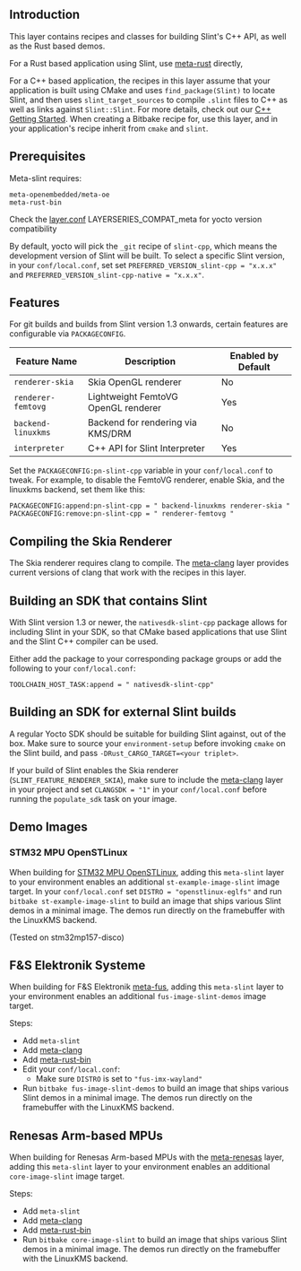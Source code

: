 ## Introduction

This layer contains recipes and classes for building Slint's C++ API, as well as the Rust based
demos.

For a Rust based application using Slint, use [meta-rust](https://github.com/meta-rust/meta-rust) directly,

For a C++ based application, the recipes in this layer assume that your application is built using CMake and
uses `find_package(Slint)` to locate Slint, and then uses `slint_target_sources` to compile `.slint` files to C++
as well as links against `Slint::Slint`. For more details, check out our [C++ Getting Started](https://slint.dev/releases/1.2.2/docs/cpp/getting_started).
When creating a Bitbake recipe for, use this layer, and in your application's recipe inherit from `cmake` and `slint`.

## Prerequisites

Meta-slint requires:

```
meta-openembedded/meta-oe
meta-rust-bin
```
Check the [layer.conf](conf/layer.conf) LAYERSERIES_COMPAT_meta for yocto version compatibility

By default, yocto will pick the `_git` recipe of `slint-cpp`, which means the development version
of Slint will be built. To select a specific Slint version, in your `conf/local.conf`, set
set `PREFERRED_VERSION_slint-cpp = "x.x.x"` and `PREFERRED_VERSION_slint-cpp-native = "x.x.x"`.

## Features

For git builds and builds from Slint version 1.3 onwards, certain features are
configurable via `PACKAGECONFIG`.

| Feature Name       | Description                         | Enabled by Default |
|--------------------|-------------------------------------|--------------------|
| `renderer-skia`    | Skia OpenGL renderer                | No                 |
| `renderer-femtovg` | Lightweight FemtoVG OpenGL renderer | Yes                |
| `backend-linuxkms` | Backend for rendering via KMS/DRM   | No                 |
| `interpreter`      | C++ API for Slint Interpreter       | Yes                |

Set the `PACKAGECONFIG:pn-slint-cpp` variable in your `conf/local.conf` to tweak.
For example, to disable the FemtoVG renderer, enable Skia, and the linuxkms
backend, set them like this:

```
PACKAGECONFIG:append:pn-slint-cpp = " backend-linuxkms renderer-skia "
PACKAGECONFIG:remove:pn-slint-cpp = " renderer-femtovg "
```

## Compiling the Skia Renderer

The Skia renderer requires clang to compile. The [meta-clang](https://github.com/kraj/meta-clang) layer
provides current versions of clang that work with the recipes in this layer.

## Building an SDK that contains Slint

With Slint version 1.3 or newer, the `nativesdk-slint-cpp` package allows for including Slint in your SDK,
so that CMake based applications that use Slint and the Slint C++ compiler can be used.

Either add the package to your corresponding package groups or add the following to your `conf/local.conf`:

```
TOOLCHAIN_HOST_TASK:append = " nativesdk-slint-cpp"
```

## Building an SDK for external Slint builds

A regular Yocto SDK should be suitable for building Slint against, out of the box. Make sure to source
your `environment-setup` before invoking `cmake` on the Slint build, and pass `-DRust_CARGO_TARGET=<your triplet>`.

If your build of Slint enables the Skia renderer (`SLINT_FEATURE_RENDERER_SKIA`), make sure to include the
[meta-clang](https://github.com/kraj/meta-clang) layer in your project and set `CLANGSDK = "1"` in your `conf/local.conf`
before running the `populate_sdk` task on your image.

## Demo Images

### STM32 MPU OpenSTLinux

When building for [STM32 MPU OpenSTLinux](https://www.st.com/en/embedded-software/stm32-mpu-openstlinux-distribution.html),
adding this `meta-slint` layer to your environment enables an additional `st-example-image-slint` image target. In your
`conf/local.conf` set `DISTRO = "openstlinux-eglfs"` and run `bitbake st-example-image-slint` to build an image that ships
various Slint demos in a minimal image. The demos run directly on the framebuffer with the LinuxKMS backend.

(Tested on stm32mp157-disco)

## F&S Elektronik Systeme

When building for F&S Elektronik [meta-fus](https://github.com/FSEmbedded/meta-fus), adding this `meta-slint` layer to your
environment enables an additional `fus-image-slint-demos` image target.

Steps:
  - Add `meta-slint`
  - Add [meta-clang](https://github.com/kraj/meta-clang)
  - Add [meta-rust-bin](https://github.com/rust-embedded/meta-rust-bin)
  - Edit your `conf/local.conf`:
    - Make sure `DISTRO` is set to `"fus-imx-wayland"`
  - Run `bitbake fus-image-slint-demos` to build an image that ships various Slint demos in a minimal image. The demos run directly on the framebuffer with the LinuxKMS backend.

## Renesas Arm-based MPUs

When building for Renesas Arm-based MPUs with the [meta-renesas](https://github.com/renesas-rz/meta-renesas) layer,
adding this `meta-slint` layer to your environment enables an additional `core-image-slint` image target.

Steps:
  - Add `meta-slint`
  - Add [meta-clang](https://github.com/kraj/meta-clang)
  - Add [meta-rust-bin](https://github.com/rust-embedded/meta-rust-bin)
  - Run `bitbake core-image-slint` to build an image that ships various Slint demos in a minimal image. The demos run directly on the framebuffer with the LinuxKMS backend.

